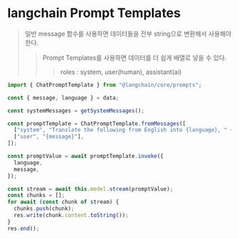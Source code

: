 # langchain Prompt Templates

> 일반 message 함수를 사용하면 데이터들을 전부 string으로 변환해서 사용해야한다.
>
> > Prompt Templates를 사용하면 데이터를 더 쉽게 배열로 넣을 수 있다.
> >
> > > roles : system, user(human), assistant(ai)

```ts
import { ChatPromptTemplate } from "@langchain/core/prompts";

const { message, language } = data;

const systemMessages = getSystemMessages();

const promptTemplate = ChatPromptTemplate.fromMessages([
  ["system", "Translate the following from English into {language}, " + systemMessages.join("\n")],
  ["user", "{message}"],
]);

const promptValue = await promptTemplate.invoke({
  language,
  message,
});

const stream = await this.model.stream(promptValue);
const chunks = [];
for await (const chunk of stream) {
  chunks.push(chunk);
  res.write(chunk.content.toString());
}
res.end();
```
